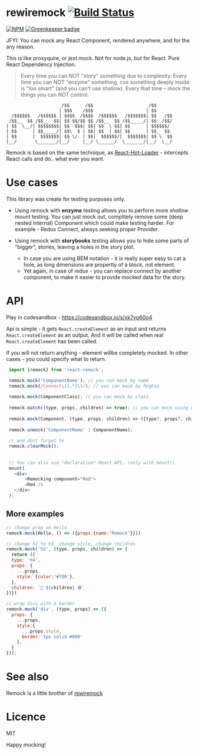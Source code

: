 # rewiremock [![Build Status](https://secure.travis-ci.org/theKashey/react-remock.svg)](http://travis-ci.org/theKashey/react-remock)

[![NPM](https://nodei.co/npm/react-remock.png?downloads=true&stars=true)](https://nodei.co/npm/react-remock/) [![Greenkeeper badge](https://badges.greenkeeper.io/theKashey/react-remock.svg)](https://greenkeeper.io/)

JFYI: You can mock any React Component, rendered anywhere, and for the any reason.

This is like proxyquire, or jest.mock. Not for node.js, but for React. Pure React Dependency Injection.
>Every time you can NOT "story" something due to complexity. 
Every time you can NOT "enzyme" something, cos something deeply inside is "too smart" (and you can't use shallow). 
Every that time – mock the things you can NOT control.

```text
                     /$$      /$$                     /$$      
                    | $$$    /$$$                    | $$      
  /$$$$$$   /$$$$$$ | $$$$  /$$$$  /$$$$$$   /$$$$$$$| $$   /$$
 /$$__  $$ /$$__  $$| $$ $$/$$ $$ /$$__  $$ /$$_____/| $$  /$$/
| $$  \__/| $$$$$$$$| $$  $$$| $$| $$  \ $$| $$      | $$$$$$/ 
| $$      | $$_____/| $$\  $ | $$| $$  | $$| $$      | $$_  $$ 
| $$      |  $$$$$$$| $$ \/  | $$|  $$$$$$/|  $$$$$$$| $$ \  $$
|__/       \_______/|__/     |__/ \______/  \_______/|__/  \__/
```

Remock is based on the same technique, as [React-Hot-Loader](https://github.com/gaearon/react-hot-loader) - intercepts React calls and do.. what ever you want.

# Use cases
This library was create for testing purposes only.
 - Using remock with __enzyme__ testing allows you to perform more _shallow_ mount testing.
 You can just mock out, complitely remove some (deep nested internal) Component which could make testing harder. For example - Redux Connect, always seeking proper Provider.
 
 - Using remock with __storybooks__ testing allows you to hide some parts of "bigger", stories, leaving a holes in the story plot.
   - In case you are using BEM notation - it is really super easy to cat a hole, as long dimensions are propertly of a block, not element.
   - Yet again, in case of redux - you can replace connect by another component, to make it easier to provide mocked data for the story.   

# API

Play in codesandbox - https://codesandbox.io/s/xk7vp60o4

Api is simple - it gets `React.createElement` as an input and returns `React.createElement` as an output.
And it will be called when real `React.createElement` has been called.

If you will not return anything - element willbe completely mocked. In other cases - you could specify what to return.
```js
 import {remock} from 'react-remock';

 remock.mock('ComponentName'); // you can mock by name
 remock.mock(/Connect\((.*)\)/); // you can mock by RegExp
 
 remock.mock(ComponentClass); // you can mock by class
 
 remock.match((type, props, children) => true); // you can mock using user-defined function
 
 remock.mock(Component, (type, props, children) => ({type?, props?, children?})); // you can alter rendering
 
 remock.unmock('ComponentName' | ComponentName);
 
 // and dont forget to
 remock.clearMock();
 
 
 // You can also use "declarative" React API. (only with mount!)
 mount(
   <div>
       <Remocking component="Red">
       <Red />
   </div>
 );
```

## More examples
```js
// change prop on Hello
remock.mock(Hello, () => ({props:{name:"Remock"}}))

// change h2 to h3, change style, change children
remock.mock('h2', (type, props, children) => { 
  return ({
  type: 'h4',
  props: {
    ...props,
    style: {color:'#700'},   
  },
  children: `🧙️ ${children} 🛠`
})})

// wrap divs with a border
remock.mock('div', (type, props) => ({
  props: {
    ...props,
    style:{
      ...props.style,
      border:'1px solid #000'
    },
  }
}));
```

# See also
Remock is a little brother of [rewiremock](https://github.com/theKashey/rewiremock)
 
# Licence
 MIT
 
 

Happy mocking!
